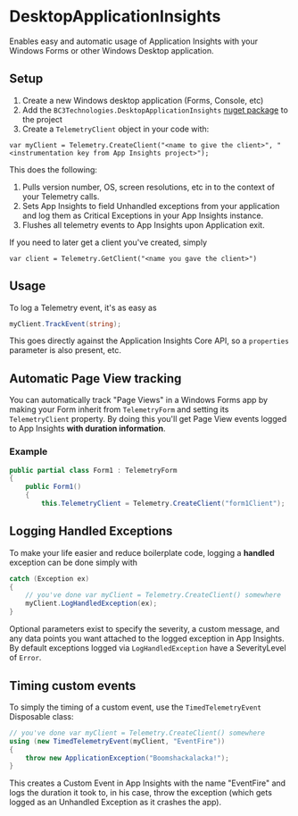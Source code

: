 # DesktopApplicationInsights
Enables easy and automatic usage of Application Insights with your Windows Forms or other Windows Desktop application.
## Setup
1. Create a new Windows desktop application (Forms, Console, etc)
2. Add the `BC3Technologies.DesktopApplicationInsights` [nuget package](https://www.nuget.org/packages/BC3Technologies.DesktopApplicationInsights/) to the project
3. Create a `TelemetryClient` object in your code with:

```
var myClient = Telemetry.CreateClient("<name to give the client>", "<instrumentation key from App Insights project>");
```

This does the following: 

1. Pulls version number, OS, screen resolutions, etc in to the context of your Telemetry calls.
2. Sets App Insights to field Unhandled exceptions from your application and log them as Critical Exceptions in your App Insights instance.
3. Flushes all telemetry events to App Insights upon Application exit.

If you need to later get a client you've created, simply
```
var client = Telemetry.GetClient("<name you gave the client>")
```
## Usage
To log a Telemetry event, it's as easy as
```csharp
myClient.TrackEvent(string);
```
This goes directly against the Application Insights Core API, so a `properties` parameter is also present, etc.

## Automatic Page View tracking
You can automatically track "Page Views" in a Windows Forms app by making your Form inherit from `TelemetryForm` and setting its `TelemetryClient` property. By doing this you'll get Page View events logged to App Insights **with duration information**.
### Example
```csharp
public partial class Form1 : TelemetryForm
{
    public Form1()
    {
        this.TelemetryClient = Telemetry.CreateClient("form1Client");
```

## Logging Handled Exceptions
To make your life easier and reduce boilerplate code, logging a **handled** exception can be done simply with
```csharp
catch (Exception ex)
{
    // you've done var myClient = Telemetry.CreateClient() somewhere
    myClient.LogHandledException(ex);
}
```
Optional parameters exist to specify the severity, a custom message, and any data points you want attached to the logged exception in App Insights. By default exceptions logged via `LogHandledException` have a SeverityLevel of `Error`.

## Timing custom events
To simply the timing of a custom event, use the `TimedTelemetryEvent` Disposable class:
```csharp
// you've done var myClient = Telemetry.CreateClient() somewhere
using (new TimedTelemetryEvent(myClient, "EventFire"))
{
    throw new ApplicationException("Boomshackalacka!");
}
```
This creates a Custom Event in App Insights with the name "EventFire" and logs the duration it took to, in his case, throw the exception (which gets logged as an Unhandled Exception as it crashes the app).
